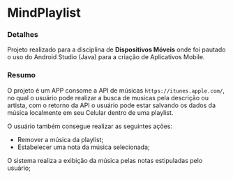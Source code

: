 # MindPlaylist

### Detalhes
Projeto realizado para a disciplina de <b>Dispositivos Móveis</b> onde foi pautado o uso do Android Studio (Java) para a criação de Aplicativos Mobile.

### Resumo
O projeto é um APP consome a API de músicas `https://itunes.apple.com/`, no qual o usuário pode realizar a busca de musicas pela descrição ou artista,
com o retorno da API o usuário pode estar salvando os dados da música localmente em seu Celular dentro de uma playlist.

O usuário também consegue realizar as seguintes ações:
 * Remover a música da playlist;
 * Estabelecer uma nota da música selecionada;
 
O sistema realiza a exibição da música pelas notas estipuladas pelo usuário;
